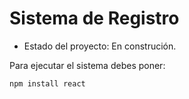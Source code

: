 <h1>Sistema de Registro</h1>

- Estado del proyecto: En construción.

Para ejecutar el sistema debes poner:

```npm install react```
